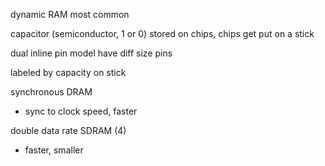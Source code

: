dynamic RAM most common

capacitor (semiconductor, 1 or 0) stored on chips, chips get put on a stick

dual inline pin model have diff size pins

labeled by capacity on stick

synchronous DRAM
- sync to clock speed, faster


double data rate SDRAM (4)
- faster, smaller
